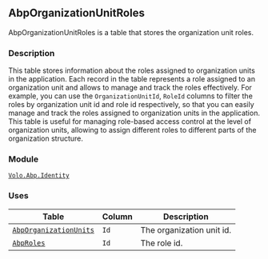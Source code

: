 ## AbpOrganizationUnitRoles

AbpOrganizationUnitRoles is a table that stores the organization unit roles.

### Description

This table stores information about the roles assigned to organization units in the application. Each record in the table represents a role assigned to an organization unit and allows to manage and track the roles effectively. For example, you can use the `OrganizationUnitId`, `RoleId` columns to filter the roles by organization unit id and role id respectively, so that you can easily manage and track the roles assigned to organization units in the application. This table is useful for managing role-based access control at the level of organization units, allowing to assign different roles to different parts of the organization structure.

### Module

[`Volo.Abp.Identity`](../../Identity.md)

### Uses

| Table | Column | Description |
| --- | --- | --- |
| [`AbpOrganizationUnits`](AbpOrganizationUnits.md) | `Id` | The organization unit id. |
| [`AbpRoles`](../AbpRoles.md) | `Id` | The role id. |